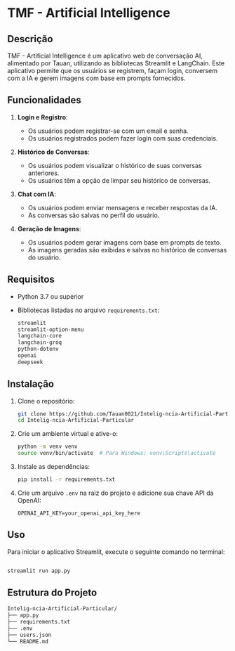 # TMF - Artificial Intelligence

## Descrição

TMF - Artificial Intelligence é um aplicativo web de conversação AI, alimentado por Tauan, utilizando as bibliotecas Streamlit e LangChain. Este aplicativo permite que os usuários se registrem, façam login, conversem com a IA e gerem imagens com base em prompts fornecidos.

## Funcionalidades

1. **Login e Registro**:
   - Os usuários podem registrar-se com um email e senha.
   - Os usuários registrados podem fazer login com suas credenciais.

2. **Histórico de Conversas**:
   - Os usuários podem visualizar o histórico de suas conversas anteriores.
   - Os usuários têm a opção de limpar seu histórico de conversas.

3. **Chat com IA**:
   - Os usuários podem enviar mensagens e receber respostas da IA.
   - As conversas são salvas no perfil do usuário.

4. **Geração de Imagens**:
   - Os usuários podem gerar imagens com base em prompts de texto.
   - As imagens geradas são exibidas e salvas no histórico de conversas do usuário.

## Requisitos

- Python 3.7 ou superior
- Bibliotecas listadas no arquivo `requirements.txt`:

    ```txt
    streamlit
    streamlit-option-menu
    langchain-core
    langchain-groq
    python-dotenv
    openai
    deepseek
    ```

## Instalação

1. Clone o repositório:

    ```bash
    git clone https://github.com/Tauan0021/Intelig-ncia-Artificial-Particular.git
    cd Intelig-ncia-Artificial-Particular
    ```

2. Crie um ambiente virtual e ative-o:

    ```bash
    python -m venv venv
    source venv/bin/activate  # Para Windows: venv\Scripts\activate
    ```

3. Instale as dependências:

    ```bash
    pip install -r requirements.txt
    ```

4. Crie um arquivo `.env` na raiz do projeto e adicione sua chave API da OpenAI:

    ```env
    OPENAI_API_KEY=your_openai_api_key_here
    ```

## Uso

Para iniciar o aplicativo Streamlit, execute o seguinte comando no terminal:

```bash

streamlit run app.py
```

## Estrutura do Projeto

```bash
Intelig-ncia-Artificial-Particular/
├── app.py
├── requirements.txt
├── .env
├── users.json
└── README.md
